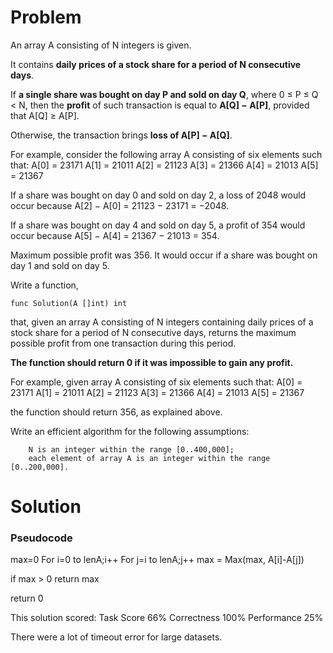 # Problem
An array A consisting of N integers is given. 

It contains **daily prices of a stock share for a period of N consecutive days**.

If **a single share was bought on day P and sold on day Q**, where 0 ≤ P ≤ Q < N,
then the **profit** of such transaction is equal to **A[Q] − A[P]**,
provided that A[Q] ≥ A[P]. 

Otherwise, the transaction brings **loss of A[P] − A[Q]**.

For example, consider the following array A consisting of six elements such that:
  A[0] = 23171
  A[1] = 21011
  A[2] = 21123
  A[3] = 21366
  A[4] = 21013
  A[5] = 21367

If a share was bought on day 0 and sold on day 2, 
a loss of 2048 would occur because A[2] − A[0] = 21123 − 23171 = −2048.

If a share was bought on day 4 and sold on day 5,
a profit of 354 would occur because A[5] − A[4] = 21367 − 21013 = 354.

Maximum possible profit was 356. It would occur if a share was bought on day 1 and sold on day 5.

Write a function,

    func Solution(A []int) int

that, given an array A consisting of N integers containing daily prices of a stock share for a period of N consecutive days, returns the maximum possible profit from one transaction during this period. 

**The function should return 0 if it was impossible to gain any profit.**

For example, given array A consisting of six elements such that:
  A[0] = 23171
  A[1] = 21011
  A[2] = 21123
  A[3] = 21366
  A[4] = 21013
  A[5] = 21367

the function should return 356, as explained above.

Write an efficient algorithm for the following assumptions:

        N is an integer within the range [0..400,000];
        each element of array A is an integer within the range [0..200,000].


# Solution

### Pseudocode
max=0
For i=0 to lenA;i++
  For j=i to lenA;j++
    max = Max(max, A[i]-A[j])

if max > 0 return max

return 0

This solution scored:
Task Score 66%
Correctness 100%
Performance 25%

There were a lot of timeout error for large datasets.

